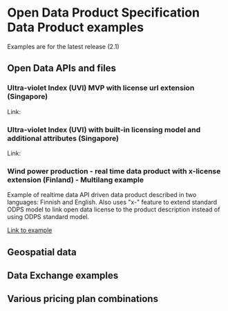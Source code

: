 # Open Data Product Specification Data Product examples

Examples are for the latest release (2.1)

## Open Data APIs and files

### Ultra-violet Index (UVI) MVP with license url extension (Singapore)


Link: 


### Ultra-violet Index (UVI) with built-in licensing model and additional attributes (Singapore)


Link: 

### Wind power production - real time data product with x-license extension (Finland) - Multilang example 

Example of realtime data API driven data product described in two languages: Finnish and English. 
Also uses "x-" feature to extend standard ODPS model to link open data license to the product description instead of using ODPS standard model.  

[Link to example](https://github.com/Open-Data-Product-Initiative/odps-examples/blob/main/wind-power-realtime-finland-mvp.md) 

## Geospatial data


## Data Exchange examples


## Various pricing plan combinations
